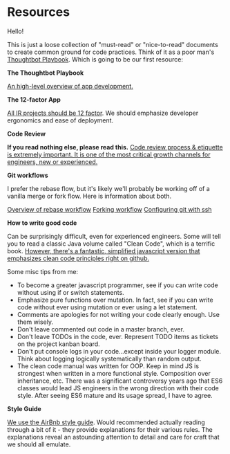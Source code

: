 # Resources

Hello!

This is just a loose collection of "must-read" or "nice-to-read" documents to create common ground for code practices. Think of it as a poor man's [Thoughtbot Playbook](https://thoughtbot.com/playbook). Which is going to be our first resource:

**The Thoughtbot Playbook**

[An high-level overview of app development.](https://thoughtbot.com/playbook)


**The 12-factor App**

[All IR projects should be 12 factor](https://12factor.net/). We should emphasize developer ergonomics and ease of deployment.


**Code Review**

**If you read nothing else, please read this.** [Code review process & etiquette is extremely important. It is one of the most critical growth channels for engineers, new or experienced.](https://hypothes.is/blog/code-review-in-remote-teams/)


**Git workflows**

I prefer the rebase flow, but it's likely we'll probably be working off of a vanilla merge or fork flow. Here is information about both.

[Overview of rebase workflow](https://www.atlassian.com/git/tutorials/merging-vs-rebasing)
[Forking workflow](https://www.atlassian.com/git/tutorials/comparing-workflows/forking-workflow)
[Configuring git with ssh](https://help.github.com/articles/generating-a-new-ssh-key-and-adding-it-to-the-ssh-agent/)


**How to write good code**

Can be surprisingly difficult, even for experienced engineers. Some will tell you to read a classic Java volume called "Clean Code", which is a terrific book. [However, there's a fantastic, simplified javascript version that emphasizes clean code principles right on github.](https://github.com/ryanmcdermott/clean-code-javascript)

Some misc tips from me:
 - To become a greater javascript programmer, see if you can write code without using if or switch statements.
 - Emphasize pure functions over mutation. In fact, see if you can write code without ever using mutation or ever using a let statement.
 - Comments are apologies for not writing your code clearly enough. Use them wisely.
 - Don't leave commented out code in a master branch, ever.
 - Don't leave TODOs in the code, ever. Represent TODO items as tickets on the project kanban board.
 - Don't put console logs in your code...except inside your logger module. Think about logging logically systematically than random output.
 - The clean code manual was written for OOP. Keep in mind JS is strongest when written in a more functional style. Composition over inheritance, etc. There was a significant controversy years ago that ES6 classes would lead JS engineers in the wrong direction with their code style. After seeing ES6 mature and its usage spread, I have to agree.


**Style Guide**

[We use the AirBnb style guide](https://github.com/airbnb/javascript). Would recommended actually reading through a bit of it - they provide explanations for their various rules. The explanations reveal an astounding attention to detail and care for craft that we should all emulate.

